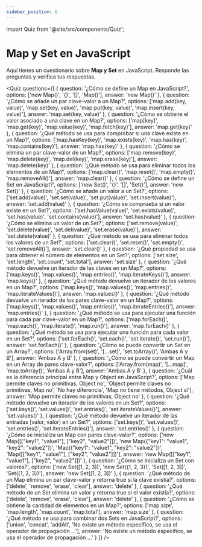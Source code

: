 ```yaml
---
sidebar_position: 6
---
```


import Quiz from '@site/src/components/Quiz';

# Map y Set en JavaScript

Aquí tienes un cuestionario sobre **Map y Set** en JavaScript. Responde las preguntas y verifica tus respuestas.

<Quiz questions={[
  {
    question: '¿Cómo se define un Map en JavaScript?',
    options: ['new Map()', '{}', '[]', 'Map()'],
    answer: 'new Map()'
  },
  {
    question: '¿Cómo se añade un par clave-valor a un Map?',
    options: ['map.add(key, value)', 'map.set(key, value)', 'map.put(key, value)', 'map.insert(key, value)'],
    answer: 'map.set(key, value)'
  },
  {
    question: '¿Cómo se obtiene el valor asociado a una clave en un Map?',
    options: ['map[key]', 'map.get(key)', 'map.value(key)', 'map.fetch(key)'],
    answer: 'map.get(key)'
  },
  {
    question: '¿Qué método se usa para comprobar si una clave existe en un Map?',
    options: ['map.hasKey(key)', 'map.exists(key)', 'map.has(key)', 'map.contains(key)'],
    answer: 'map.has(key)'
  },
  {
    question: '¿Cómo se elimina un par clave-valor de un Map?',
    options: ['map.remove(key)', 'map.delete(key)', 'map.del(key)', 'map.erase(key)'],
    answer: 'map.delete(key)'
  },
  {
    question: '¿Qué método se usa para eliminar todos los elementos de un Map?',
    options: ['map.clear()', 'map.reset()', 'map.empty()', 'map.removeAll()'],
    answer: 'map.clear()'
  },
  {
    question: '¿Cómo se define un Set en JavaScript?',
    options: ['new Set()', '{}', '[]', 'Set()'],
    answer: 'new Set()'
  },
  {
    question: '¿Cómo se añade un valor a un Set?',
    options: ['set.add(value)', 'set.set(value)', 'set.put(value)', 'set.insert(value)'],
    answer: 'set.add(value)'
  },
  {
    question: '¿Cómo se comprueba si un valor existe en un Set?',
    options: ['set.hasValue(value)', 'set.exists(value)', 'set.has(value)', 'set.contains(value)'],
    answer: 'set.has(value)'
  },
  {
    question: '¿Cómo se elimina un valor de un Set?',
    options: ['set.remove(value)', 'set.delete(value)', 'set.del(value)', 'set.erase(value)'],
    answer: 'set.delete(value)'
  },
  {
    question: '¿Qué método se usa para eliminar todos los valores de un Set?',
    options: ['set.clear()', 'set.reset()', 'set.empty()', 'set.removeAll()'],
    answer: 'set.clear()'
  },
  {
    question: '¿Qué propiedad se usa para obtener el número de elementos en un Set?',
    options: ['set.size', 'set.length', 'set.count', 'set.total'],
    answer: 'set.size'
  },
  {
    question: '¿Qué método devuelve un iterador de las claves en un Map?',
    options: ['map.keys()', 'map.values()', 'map.entries()', 'map.iterateKeys()'],
    answer: 'map.keys()'
  },
  {
    question: '¿Qué método devuelve un iterador de los valores en un Map?',
    options: ['map.keys()', 'map.values()', 'map.entries()', 'map.iterateValues()'],
    answer: 'map.values()'
  },
  {
    question: '¿Qué método devuelve un iterador de los pares clave-valor en un Map?',
    options: ['map.keys()', 'map.values()', 'map.entries()', 'map.iterateEntries()'],
    answer: 'map.entries()'
  },
  {
    question: '¿Qué método se usa para ejecutar una función para cada par clave-valor en un Map?',
    options: ['map.forEach()', 'map.each()', 'map.iterate()', 'map.run()'],
    answer: 'map.forEach()'
  },
  {
    question: '¿Qué método se usa para ejecutar una función para cada valor en un Set?',
    options: ['set.forEach()', 'set.each()', 'set.iterate()', 'set.run()'],
    answer: 'set.forEach()'
  },
  {
    question: '¿Cómo se puede convertir un Set en un Array?',
    options: ['Array.from(set)', '[...set]', 'set.toArray()', 'Ambas A y B'],
    answer: 'Ambas A y B'
  },
  {
    question: '¿Cómo se puede convertir un Map en un Array de pares clave-valor?',
    options: ['Array.from(map)', '[...map]', 'map.toArray()', 'Ambas A y B'],
    answer: 'Ambas A y B'
  },
    {
    question: '¿Cuál es la diferencia principal entre Map y Object en JavaScript?',
    options: ['Map permite claves no primitivas, Object no', 'Object permite claves no primitivas, Map no', 'No hay diferencia', 'Map no tiene métodos, Object sí'],
    answer: 'Map permite claves no primitivas, Object no'
  },
  {
    question: '¿Qué método devuelve un iterador de los valores en un Set?',
    options: ['set.keys()', 'set.values()', 'set.entries()', 'set.iterateValues()'],
    answer: 'set.values()'
  },
  {
    question: '¿Qué método devuelve un iterador de las entradas [valor, valor] en un Set?',
    options: ['set.keys()', 'set.values()', 'set.entries()', 'set.iterateEntries()'],
    answer: 'set.entries()'
  },
  {
    question: '¿Cómo se inicializa un Map con pares clave-valor?',
    options: ['new Map([["key1", "value1"], ["key2", "value2"]])', 'new Map({"key1": "value1", "key2": "value2"})', 'Map({"key1": "value1", "key2": "value2"})', 'Map([["key1", "value1"], ["key2", "value2"]])'],
    answer: 'new Map([["key1", "value1"], ["key2", "value2"]])'
  },
  {
    question: '¿Cómo se inicializa un Set con valores?',
    options: ['new Set([1, 2, 3])', 'new Set({1, 2, 3})', 'Set([1, 2, 3])', 'Set({1, 2, 3})'],
    answer: 'new Set([1, 2, 3])'
  },
  {
    question: '¿Qué método de un Map elimina un par clave-valor y retorna true si la clave existía?',
    options: ['delete', 'remove', 'erase', 'clear'],
    answer: 'delete'
  },
  {
    question: '¿Qué método de un Set elimina un valor y retorna true si el valor existía?',
    options: ['delete', 'remove', 'erase', 'clear'],
    answer: 'delete'
  },
  {
    question: '¿Cómo se obtiene la cantidad de elementos en un Map?',
    options: ['map.size', 'map.length', 'map.count', 'map.total'],
    answer: 'map.size'
  },
  {
    question: '¿Qué método se usa para combinar dos Sets en JavaScript?',
    options: ['union', 'concat', 'addAll', 'No existe un método específico, se usa el operador de propagación ...'],
    answer: 'No existe un método específico, se usa el operador de propagación ...'
  }
]} />
